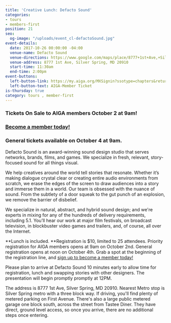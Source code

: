 ```yaml
---
title: 'Creative Lunch: Defacto Sound'
categories:
- tours
- members-first
position: 21
seo:
  og-image: "/uploads/event_cl-defactoSound.jpg"
event-details:
  date: 2017-10-26 00:00:00 -04:00
  venue-name: Defacto Sound
  venue-directions: https://www.google.com/maps/place/8777+1st+Ave,+Silver+Spring,+MD+20910/@38.9984584,-77.0341338,17z/data=!3m1!4b1!4m5!3m4!1s0x89b7c8b7f5c89335:0x29cf339bad7b7ec0!8m2!3d38.9984584!4d-77.0319451
  venue-address: 8777 1st Ave, Silver Spring, MD 20910
  start-time: 11:30am
  end-time: 2:00pm
event-buttons:
  left-button-link: https://my.aiga.org/MXSignin?ssotype=chapters&returnurl=https://dc.aiga.org/event/creative-lunch-defacto-sound/?redirect_source=
  left-button-text: AIGA-Member Ticket
is-thursday: true
category: tours , member-first
---
```


### Tickets On Sale to AIGA members October 2 at 9am! 

### [Become a member today!](https://dc.aiga.org/membership/membership-rates/)

### General tickets available on October 4 at 9am.

Defacto Sound is an award-winning sound design studio that serves networks, brands, films, and games. We specialize in fresh, relevant, story-focused sound for all things visual.

We help creatives around the world tell stories that resonate. Whether it’s making dialogue crystal clear or creating entire audio environments from scratch, we erase the edges of the screen to draw audiences into a story and immerse them in a world. Our team is obsessed with the nuance of sound. From the subtlety of a door squeak to the gut punch of an explosion, we remove the barrier of disbelief.

We specialize in natural, abstract, and hybrid sound design; and we're experts in mixing for any of the hundreds of delivery requirements, including 5.1. You’ll hear our work at major film festivals, on broadcast television, in blockbuster video games and trailers, and, of course, all over the Internet.

\*\*Lunch is included. \*\*Registration is $10, limited to 25 attendees. Priority registration for AIGA members opens at 9am on October 2nd. General registration opens at noon on October 4th. Grab a spot at the beginning of the registration line, and [sign up to become a member today!](http://www.aiga.org/join)

Please plan to arrive at Defacto Sound 10 minutes early to allow time for registration, lunch and swapping stories with other designers. The presentation will begin promptly promptly at 12PM.

The address is 8777 1st Ave, Silver Spring, MD 20910. Nearest Metro stop is Silver Spring metro with a three block way. If driving, you'll find plenty of metered parking on First Avenue. There's also a large public metered garage one block south, across the street from Tastee Diner. They have direct, ground level access, so once you arrive, there are no additional steps once entering.
